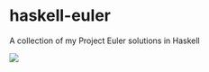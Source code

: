 haskell-euler
=============

A collection of my Project Euler solutions in Haskell

<img src='http://projecteuler.net/profile/patrick.l.dean.haskell.png'>
